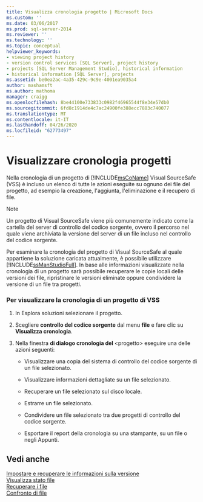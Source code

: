 ```yaml
---
title: Visualizza cronologia progetto | Microsoft Docs
ms.custom: ''
ms.date: 03/06/2017
ms.prod: sql-server-2014
ms.reviewer: ''
ms.technology: ''
ms.topic: conceptual
helpviewer_keywords:
- viewing project history
- version control services [SQL Server], project history
- projects [SQL Server Management Studio], historical information
- historical information [SQL Server], projects
ms.assetid: be0ea2ac-4a35-429c-9c9e-4001ea9035a4
author: mashamsft
ms.author: mathoma
manager: craigg
ms.openlocfilehash: 8be44100e733833c0982f46965544f8e34e57db0
ms.sourcegitcommit: 6fd8c1914de4c7ac24900fe388ecc7883c740077
ms.translationtype: MT
ms.contentlocale: it-IT
ms.lasthandoff: 04/26/2020
ms.locfileid: "62773497"
---
```

# <a name="view-project-history"></a>Visualizzare cronologia progetti
  Nella cronologia di un progetto di [!INCLUDE[msCoName](../includes/msconame-md.md)] Visual SourceSafe (VSS) è incluso un elenco di tutte le azioni eseguite su ognuno dei file del progetto, ad esempio la creazione, l'aggiunta, l'eliminazione e il recupero di file.  
  
> [!NOTE]  
>  Un progetto di Visual SourceSafe viene più comunemente indicato come la cartella del server di controllo del codice sorgente, ovvero il percorso nel quale viene archiviata la versione del server di un file incluso nel controllo del codice sorgente.  
  
 Per esaminare la cronologia del progetto di Visual SourceSafe al quale appartiene la soluzione caricata attualmente, è possibile utilizzare [!INCLUDE[ssManStudioFull](../includes/ssmanstudiofull-md.md)]. In base alle informazioni visualizzate nella cronologia di un progetto sarà possibile recuperare le copie locali delle versioni dei file, ripristinare le versioni eliminate oppure condividere la versione di un file tra progetti.  
  
### <a name="to-view-the-history-of-a-vss-project"></a>Per visualizzare la cronologia di un progetto di VSS  
  
1.  In Esplora soluzioni selezionare il progetto.  
  
2.  Scegliere **controllo del codice sorgente** dal menu **file** e fare clic su **Visualizza cronologia**.  
  
3.  Nella finestra **di dialogo cronologia del** \<progetto> eseguire una delle azioni seguenti:  
  
    -   Visualizzare una copia del sistema di controllo del codice sorgente di un file selezionato.  
  
    -   Visualizzare informazioni dettagliate su un file selezionato.  
  
    -   Recuperare un file selezionato sul disco locale.  
  
    -   Estrarre un file selezionato.  
  
    -   Condividere un file selezionato tra due progetti di controllo del codice sorgente.  
  
    -   Esportare il report della cronologia su una stampante, su un file o negli Appunti.  
  
## <a name="see-also"></a>Vedi anche  
 [Impostare e recuperare le informazioni sulla versione](../../2014/database-engine/set-and-retrieve-version-information.md)   
 [Visualizza stato file](../../2014/database-engine/view-file-status.md)   
 [Recuperare i file](../../2014/database-engine/retrieve-files.md)   
 [Confronto di file](../../2014/database-engine/compare-files.md)  
  
  
